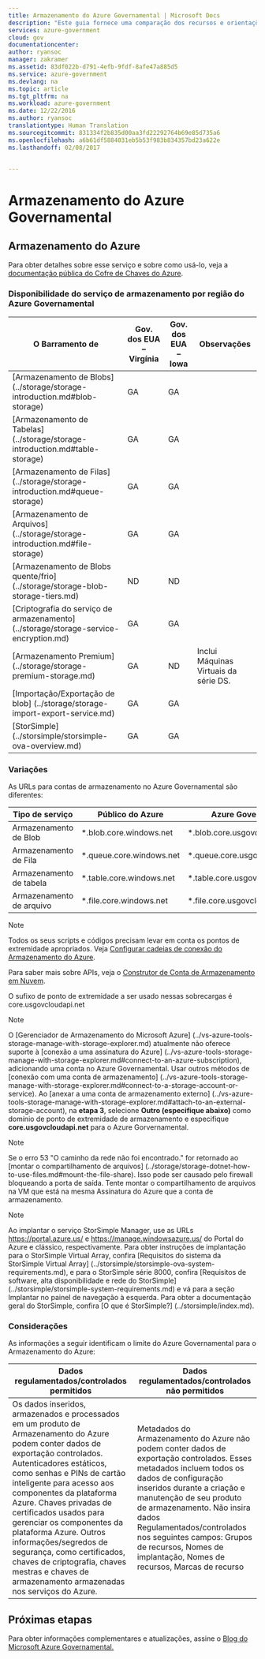 ```yaml
---
title: Armazenamento do Azure Governamental | Microsoft Docs
description: "Este guia fornece uma comparação dos recursos e orientações sobre como desenvolver aplicativos para o Azure Government"
services: azure-government
cloud: gov
documentationcenter: 
author: ryansoc
manager: zakramer
ms.assetid: 83df022b-d791-4efb-9fdf-8afe47a885d5
ms.service: azure-government
ms.devlang: na
ms.topic: article
ms.tgt_pltfrm: na
ms.workload: azure-government
ms.date: 12/22/2016
ms.author: ryansoc
translationtype: Human Translation
ms.sourcegitcommit: 831334f2b835d00aa3fd22292764b69e85d735a6
ms.openlocfilehash: a6b61df5884031eb5b53f983b834357bd23a622e
ms.lasthandoff: 02/08/2017


---
```

# <a name="azure-government-storage"></a>Armazenamento do Azure Governamental
## <a name="azure-storage"></a>Armazenamento do Azure
Para obter detalhes sobre esse serviço e sobre como usá-lo, veja a [documentação pública do Cofre de Chaves do Azure](../storage/index.md).

### <a name="storage-service-availability-by-azure-government-region"></a>Disponibilidade do serviço de armazenamento por região do Azure Governamental

| O Barramento de | Gov. dos EUA – Virgínia | Gov. dos EUA – Iowa | Observações
| --- | --- | --- | --- |
| [Armazenamento de Blobs] (../storage/storage-introduction.md#blob-storage) |GA |GA |
| [Armazenamento de Tabelas] (../storage/storage-introduction.md#table-storage) |GA  |GA |
| [Armazenamento de Filas] (../storage/storage-introduction.md#queue-storage) |GA | GA |
| [Armazenamento de Arquivos] (../storage/storage-introduction.md#file-storage) |GA |GA |
| [Armazenamento de Blobs quente/frio] (../storage/storage-blob-storage-tiers.md) |ND |ND |
| [Criptografia do serviço de armazenamento] (../storage/storage-service-encryption.md) |GA |GA |
| [Armazenamento Premium] (../storage/storage-premium-storage.md) |GA |ND | Inclui Máquinas Virtuais da série DS. |
| [Importação/Exportação de blob] (../storage/storage-import-export-service.md) |GA |GA |
| [StorSimple] (../storsimple/storsimple-ova-overview.md) |GA |GA |

### <a name="variations"></a>Variações
As URLs para contas de armazenamento no Azure Governamental são diferentes:

| Tipo de serviço | Público do Azure | Azure Government |
| --- | --- | --- |
| Armazenamento de Blob |*.blob.core.windows.net |*.blob.core.usgovcloudapi.net |
| Armazenamento de Fila |*.queue.core.windows.net |*.queue.core.usgovcloudapi.net |
| Armazenamento de tabela |*.table.core.windows.net |*.table.core.usgovcloudapi.net |
| Armazenamento de arquivo |*.file.core.windows.net |*.file.core.usgovcloudapi.net | 

> [!NOTE]
> Todos os seus scripts e códigos precisam levar em conta os pontos de extremidade apropriados.  Veja [Configurar cadeias de conexão do Armazenamento do Azure](../storage/storage-configure-connection-string.md). 
>
>

Para saber mais sobre APIs, veja o <a href="https://msdn.microsoft.com/en-us/library/azure/mt616540.aspx"> Construtor de Conta de Armazenamento em Nuvem</a>.

O sufixo de ponto de extremidade a ser usado nessas sobrecargas é core.usgovcloudapi.net

> [!NOTE]
> O [Gerenciador de Armazenamento do Microsoft Azure] (../vs-azure-tools-storage-manage-with-storage-explorer.md) atualmente não oferece suporte à [conexão a uma assinatura do Azure] (../vs-azure-tools-storage-manage-with-storage-explorer.md#connect-to-an-azure-subscription), adicionando uma conta no Azure Governamental. Usar outros métodos de [conexão com uma conta de armazenamento] (../vs-azure-tools-storage-manage-with-storage-explorer.md#connect-to-a-storage-account-or-service).
Ao [anexar a uma conta de armazenamento externo] (../vs-azure-tools-storage-manage-with-storage-explorer.md#attach-to-an-external-storage-account), na **etapa 3**, selecione **Outro (especifique abaixo)** como domínio de ponto de extremidade de armazenamento e especifique **core.usgovcloudapi.net** para o Azure Gorvernamental.
>
>

> [!NOTE]
> Se o erro 53 "O caminho da rede não foi encontrado." for retornado ao [montar o compartilhamento de arquivos] (../storage/storage-dotnet-how-to-use-files.md#mount-the-file-share). Isso pode ser causado pelo firewall bloqueando a porta de saída. Tente montar o compartilhamento de arquivos na VM que está na mesma Assinatura do Azure que a conta de armazenamento.
>
>

> [!NOTE]
> Ao implantar o serviço StorSimple Manager, use as URLs https://portal.azure.us/ e https://manage.windowsazure.us/ do Portal do Azure e clássico, respectivamente. Para obter instruções de implantação para o StorSimple Virtual Array, confira [Requisitos do sistema da StorSimple Virtual Array] (../storsimple/storsimple-ova-system-requirements.md), e para o StorSimple série 8000, confira [Requisitos de software, alta disponibilidade e rede do StorSimple] (../storsimple/storsimple-system-requirements.md) e vá para a seção Implantar no painel de navegação à esquerda. Para obter a documentação geral do StorSimple, confira [O que é StorSimple?] (../storsimple/index.md).
>
>

### <a name="considerations"></a>Considerações
As informações a seguir identificam o limite do Azure Governamental para o Armazenamento do Azure:

| Dados regulamentados/controlados permitidos | Dados regulamentados/controlados não permitidos |
| --- | --- |
| Os dados inseridos, armazenados e processados em um produto de Armazenamento do Azure podem conter dados de exportação controlados. Autenticadores estáticos, como senhas e PINs de cartão inteligente para acesso aos componentes da plataforma Azure. Chaves privadas de certificados usados para gerenciar os componentes da plataforma Azure. Outros informações/segredos de segurança, como certificados, chaves de criptografia, chaves mestras e chaves de armazenamento armazenadas nos serviços do Azure. |Metadados do Armazenamento do Azure não podem conter dados de exportação controlados. Esses metadados incluem todos os dados de configuração inseridos durante a criação e manutenção de seu produto de armazenamento.  Não insira dados Regulamentados/controlados nos seguintes campos: Grupos de recursos, Nomes de implantação, Nomes de recursos, Marcas de recurso |

## <a name="next-steps"></a>Próximas etapas
Para obter informações complementares e atualizações, assine o <a href="https://blogs.msdn.microsoft.com/azuregov/">Blog do Microsoft Azure Governamental. </a>

